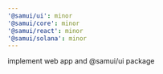 ```yaml
---
'@samui/ui': minor
'@samui/core': minor
'@samui/react': minor
'@samui/solana': minor
---
```


implement web app and @samui/ui package
